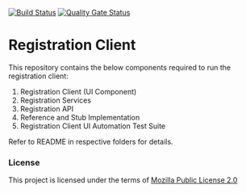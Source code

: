 [![Build Status](https://travis-ci.com/mosip/registration-client.svg)](https://app.travis-ci.com/github/mosip/registration-client)  [![Quality Gate Status](https://sonarcloud.io/api/project_badges/measure?project=mosip_registration-client&id=mosip_registration-client&metric=alert_status)](https://sonarcloud.io/dashboard?id=mosip_registration-client)

# Registration Client


This repository contains the below components required to run the registration client:
1. Registration Client (UI Component)
2. Registration Services
3. Registration API
4. Reference and Stub Implementation
5. Registration Client UI Automation Test Suite

Refer to README in respective folders for details.

### License
This project is licensed under the terms of [Mozilla Public License 2.0](https://github.com/mosip/mosip-platform/blob/master/LICENSE)
